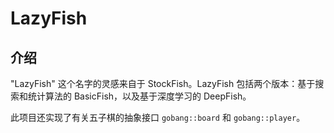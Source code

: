 # LazyFish

## 介绍
"LazyFish" 这个名字的灵感来自于 StockFish。LazyFish 包括两个版本：基于搜索和统计算法的 BasicFish，以及基于深度学习的 DeepFish。

此项目还实现了有关五子棋的抽象接口 `gobang::board` 和 `gobang::player`。
